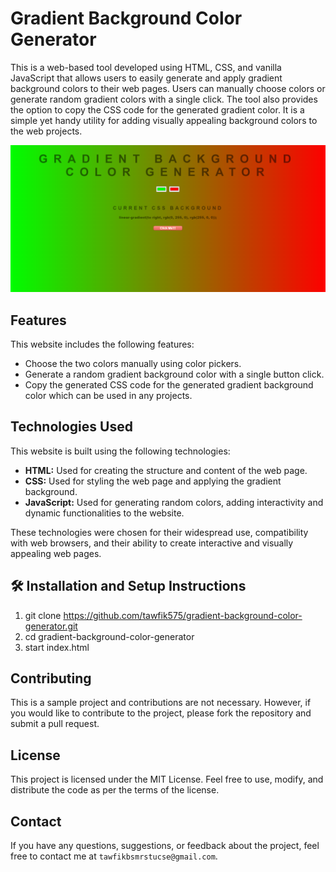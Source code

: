 # Gradient Background Color Generator

This is a web-based tool developed using HTML, CSS, and vanilla JavaScript that allows users to easily generate and apply gradient background colors to their web pages. Users can manually choose colors or generate random gradient colors with a single click. The tool also provides the option to copy the CSS code for the generated gradient color. It is a simple yet handy utility for adding visually appealing background colors to the web projects.

![my screenshot](./images/screenshot.png)

## Features

This website includes the following features:

* Choose the two colors manually using color pickers.
* Generate a random gradient background color with a single button click.
* Copy the generated CSS code for the generated gradient background color which can be used in any projects.

## Technologies Used

This website is built using the following technologies:

* **HTML:** Used for creating the structure and content of the web page.
* **CSS:** Used for styling the web page and applying the gradient background.
* **JavaScript:** Used for generating random colors, adding interactivity and dynamic functionalities to the website.

These technologies were chosen for their widespread use, compatibility with web browsers, and their ability to create interactive and visually appealing web pages.

## 🛠 Installation and Setup Instructions

1. git clone https://github.com/tawfik575/gradient-background-color-generator.git
2. cd gradient-background-color-generator
3. start index.html

## Contributing

This is a sample project and contributions are not necessary. However, if you would like to contribute to the project, please fork the repository and submit a pull request.

## License

This project is licensed under the MIT License. Feel free to use, modify, and distribute the code as per the terms of the license.

## Contact

If you have any questions, suggestions, or feedback about the project, feel free to contact me at `tawfikbsmrstucse@gmail.com`.
